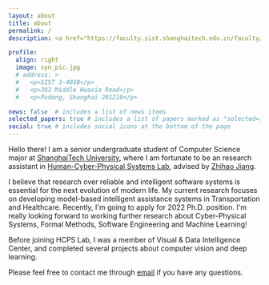 ```yaml
---
layout: about
title: about
permalink: /
description: <a href="https://faculty.sist.shanghaitech.edu.cn/faculty/jiangzhh/team/">Human-Cyber-Physical Systems Lab</a> • <a href="https://www.shanghaitech.edu.cn/eng/">ShanghaiTech University</a>

profile:
  align: right
  image: syn_pic.jpg
  # address: >
  #   <p>SIST 3-403B</p>
  #   <p>393 Middle Huaxia Road</p>
  #   <p>Pudong, Shanghai 201210</p>

news: false  # includes a list of news items
selected_papers: true # includes a list of papers marked as "selected={true}"
social: true # includes social icons at the bottom of the page
---
```


Hello there! I am a senior undergraduate student of Computer Science major at <a href="https://www.shanghaitech.edu.cn/eng/">ShanghaiTech University</a>, where I am fortunate to be an research assistant in <a href="https://faculty.sist.shanghaitech.edu.cn/faculty/jiangzhh/team/">Human-Cyber-Physical Systems Lab</a>, advised by <a href="https://faculty.sist.shanghaitech.edu.cn/faculty/jiangzhh/">Zhihao Jiang</a>.

I believe that research over reliable and intelligent software systems is essential for the next evolution of modern life. My current research focuses on developing model-based intelligent assistance systems in Transportation and Healthcare. Recently, I'm going to apply for 2022 Ph.D. position. I'm really looking forward to working further research about Cyber-Physical Systems, Formal Methods, Software Engineering and Machine Learning!

Before joining HCPS Lab, I was a member of Visual & Data Intelligence Center, and completed several projects about computer vision and deep learning.

Please feel free to contact me through [email](mailto:sheyining@live.com) if you have any questions.





